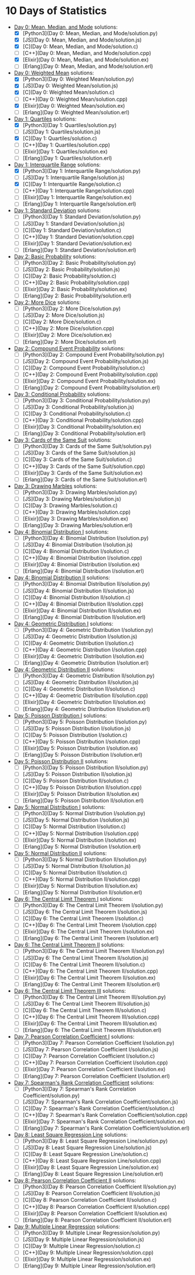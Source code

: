 # 10 Days of Statistics

* [Day 0: Mean, Median, and Mode](https://www.hackerrank.com/challenges/s10-basic-statistics) solutions:
  - [x] [Python3](Day 0: Mean, Median, and Mode/solution.py)
  - [x] [JS](Day 0: Mean, Median, and Mode/solution.js)
  - [x] [C](Day 0: Mean, Median, and Mode/solution.c)
  - [ ] [C++](Day 0: Mean, Median, and Mode/solution.cpp)
  - [x] [Elixir](Day 0: Mean, Median, and Mode/solution.ex)
  - [ ] [Erlang](Day 0: Mean, Median, and Mode/solution.erl)
* [Day 0: Weighted Mean](https://www.hackerrank.com/challenges/s10-weighted-mean) solutions:
  - [x] [Python3](Day 0: Weighted Mean/solution.py)
  - [x] [JS](Day 0: Weighted Mean/solution.js)
  - [x] [C](Day 0: Weighted Mean/solution.c)
  - [ ] [C++](Day 0: Weighted Mean/solution.cpp)
  - [x] [Elixir](Day 0: Weighted Mean/solution.ex)
  - [ ] [Erlang](Day 0: Weighted Mean/solution.erl)
* [Day 1: Quartiles](https://www.hackerrank.com/challenges/s10-quartiles) solutions:
  - [x] [Python3](Day 1: Quartiles/solution.py)
  - [ ] [JS](Day 1: Quartiles/solution.js)
  - [x] [C](Day 1: Quartiles/solution.c)
  - [ ] [C++](Day 1: Quartiles/solution.cpp)
  - [ ] [Elixir](Day 1: Quartiles/solution.ex)
  - [ ] [Erlang](Day 1: Quartiles/solution.erl)
* [Day 1: Interquartile Range](https://www.hackerrank.com/challenges/s10-interquartile-range) solutions:
  - [x] [Python3](Day 1: Interquartile Range/solution.py)
  - [ ] [JS](Day 1: Interquartile Range/solution.js)
  - [x] [C](Day 1: Interquartile Range/solution.c)
  - [ ] [C++](Day 1: Interquartile Range/solution.cpp)
  - [ ] [Elixir](Day 1: Interquartile Range/solution.ex)
  - [ ] [Erlang](Day 1: Interquartile Range/solution.erl)
* [Day 1: Standard Deviation]() solutions:
  - [ ] [Python3](Day 1: Standard Deviation/solution.py)
  - [ ] [JS](Day 1: Standard Deviation/solution.js)
  - [ ] [C](Day 1: Standard Deviation/solution.c)
  - [ ] [C++](Day 1: Standard Deviation/solution.cpp)
  - [ ] [Elixir](Day 1: Standard Deviation/solution.ex)
  - [ ] [Erlang](Day 1: Standard Deviation/solution.erl)
* [Day 2: Basic Probability]() solutions:
  - [ ] [Python3](Day 2: Basic Probability/solution.py)
  - [ ] [JS](Day 2: Basic Probability/solution.js)
  - [ ] [C](Day 2: Basic Probability/solution.c)
  - [ ] [C++](Day 2: Basic Probability/solution.cpp)
  - [ ] [Elixir](Day 2: Basic Probability/solution.ex)
  - [ ] [Erlang](Day 2: Basic Probability/solution.erl)
* [Day 2: More Dice]() solutions:
  - [ ] [Python3](Day 2: More Dice/solution.py)
  - [ ] [JS](Day 2: More Dice/solution.js)
  - [ ] [C](Day 2: More Dice/solution.c)
  - [ ] [C++](Day 2: More Dice/solution.cpp)
  - [ ] [Elixir](Day 2: More Dice/solution.ex)
  - [ ] [Erlang](Day 2: More Dice/solution.erl)
* [Day 2: Compound Event Probability]() solutions:
  - [ ] [Python3](Day 2: Compound Event Probability/solution.py)
  - [ ] [JS](Day 2: Compound Event Probability/solution.js)
  - [ ] [C](Day 2: Compound Event Probability/solution.c)
  - [ ] [C++](Day 2: Compound Event Probability/solution.cpp)
  - [ ] [Elixir](Day 2: Compound Event Probability/solution.ex)
  - [ ] [Erlang](Day 2: Compound Event Probability/solution.erl)
* [Day 3: Conditional Probability]() solutions:
  - [ ] [Python3](Day 3: Conditional Probability/solution.py)
  - [ ] [JS](Day 3: Conditional Probability/solution.js)
  - [ ] [C](Day 3: Conditional Probability/solution.c)
  - [ ] [C++](Day 3: Conditional Probability/solution.cpp)
  - [ ] [Elixir](Day 3: Conditional Probability/solution.ex)
  - [ ] [Erlang](Day 3: Conditional Probability/solution.erl)
* [Day 3: Cards of the Same Suit]() solutions:
  - [ ] [Python3](Day 3: Cards of the Same Suit/solution.py)
  - [ ] [JS](Day 3: Cards of the Same Suit/solution.js)
  - [ ] [C](Day 3: Cards of the Same Suit/solution.c)
  - [ ] [C++](Day 3: Cards of the Same Suit/solution.cpp)
  - [ ] [Elixir](Day 3: Cards of the Same Suit/solution.ex)
  - [ ] [Erlang](Day 3: Cards of the Same Suit/solution.erl)
* [Day 3: Drawing Marbles]() solutions:
  - [ ] [Python3](Day 3: Drawing Marbles/solution.py)
  - [ ] [JS](Day 3: Drawing Marbles/solution.js)
  - [ ] [C](Day 3: Drawing Marbles/solution.c)
  - [ ] [C++](Day 3: Drawing Marbles/solution.cpp)
  - [ ] [Elixir](Day 3: Drawing Marbles/solution.ex)
  - [ ] [Erlang](Day 3: Drawing Marbles/solution.erl)
* [Day 4: Binomial Distribution I]() solutions:
  - [ ] [Python3](Day 4: Binomial Distribution I/solution.py)
  - [ ] [JS](Day 4: Binomial Distribution I/solution.js)
  - [ ] [C](Day 4: Binomial Distribution I/solution.c)
  - [ ] [C++](Day 4: Binomial Distribution I/solution.cpp)
  - [ ] [Elixir](Day 4: Binomial Distribution I/solution.ex)
  - [ ] [Erlang](Day 4: Binomial Distribution I/solution.erl)
* [Day 4: Binomial Distribution II]() solutions:
  - [ ] [Python3](Day 4: Binomial Distribution II/solution.py)
  - [ ] [JS](Day 4: Binomial Distribution II/solution.js)
  - [ ] [C](Day 4: Binomial Distribution II/solution.c)
  - [ ] [C++](Day 4: Binomial Distribution II/solution.cpp)
  - [ ] [Elixir](Day 4: Binomial Distribution II/solution.ex)
  - [ ] [Erlang](Day 4: Binomial Distribution II/solution.erl)
* [Day 4: Geometric Distribution I]() solutions:
  - [ ] [Python3](Day 4: Geometric Distribution I/solution.py)
  - [ ] [JS](Day 4: Geometric Distribution I/solution.js)
  - [ ] [C](Day 4: Geometric Distribution I/solution.c)
  - [ ] [C++](Day 4: Geometric Distribution I/solution.cpp)
  - [ ] [Elixir](Day 4: Geometric Distribution I/solution.ex)
  - [ ] [Erlang](Day 4: Geometric Distribution I/solution.erl)
* [Day 4: Geometric Distribution II]() solutions:
  - [ ] [Python3](Day 4: Geometric Distribution II/solution.py)
  - [ ] [JS](Day 4: Geometric Distribution II/solution.js)
  - [ ] [C](Day 4: Geometric Distribution II/solution.c)
  - [ ] [C++](Day 4: Geometric Distribution II/solution.cpp)
  - [ ] [Elixir](Day 4: Geometric Distribution II/solution.ex)
  - [ ] [Erlang](Day 4: Geometric Distribution II/solution.erl)
* [Day 5: Poisson Distribution I]() solutions:
  - [ ] [Python3](Day 5: Poisson Distribution I/solution.py)
  - [ ] [JS](Day 5: Poisson Distribution I/solution.js)
  - [ ] [C](Day 5: Poisson Distribution I/solution.c)
  - [ ] [C++](Day 5: Poisson Distribution I/solution.cpp)
  - [ ] [Elixir](Day 5: Poisson Distribution I/solution.ex)
  - [ ] [Erlang](Day 5: Poisson Distribution I/solution.erl)
* [Day 5: Poisson Distribution II]() solutions:
  - [ ] [Python3](Day 5: Poisson Distribution II/solution.py)
  - [ ] [JS](Day 5: Poisson Distribution II/solution.js)
  - [ ] [C](Day 5: Poisson Distribution II/solution.c)
  - [ ] [C++](Day 5: Poisson Distribution II/solution.cpp)
  - [ ] [Elixir](Day 5: Poisson Distribution II/solution.ex)
  - [ ] [Erlang](Day 5: Poisson Distribution II/solution.erl)
* [Day 5: Normal Distribution I]() solutions:
  - [ ] [Python3](Day 5: Normal Distribution I/solution.py)
  - [ ] [JS](Day 5: Normal Distribution I/solution.js)
  - [ ] [C](Day 5: Normal Distribution I/solution.c)
  - [ ] [C++](Day 5: Normal Distribution I/solution.cpp)
  - [ ] [Elixir](Day 5: Normal Distribution I/solution.ex)
  - [ ] [Erlang](Day 5: Normal Distribution I/solution.erl)
* [Day 5: Normal Distribution II]() solutions:
  - [ ] [Python3](Day 5: Normal Distribution II/solution.py)
  - [ ] [JS](Day 5: Normal Distribution II/solution.js)
  - [ ] [C](Day 5: Normal Distribution II/solution.c)
  - [ ] [C++](Day 5: Normal Distribution II/solution.cpp)
  - [ ] [Elixir](Day 5: Normal Distribution II/solution.ex)
  - [ ] [Erlang](Day 5: Normal Distribution II/solution.erl)
* [Day 6: The Central Limit Theorem I]() solutions:
  - [ ] [Python3](Day 6: The Central Limit Theorem I/solution.py)
  - [ ] [JS](Day 6: The Central Limit Theorem I/solution.js)
  - [ ] [C](Day 6: The Central Limit Theorem I/solution.c)
  - [ ] [C++](Day 6: The Central Limit Theorem I/solution.cpp)
  - [ ] [Elixir](Day 6: The Central Limit Theorem I/solution.ex)
  - [ ] [Erlang](Day 6: The Central Limit Theorem I/solution.erl)
* [Day 6: The Central Limit Theorem II]() solutions:
  - [ ] [Python3](Day 6: The Central Limit Theorem II/solution.py)
  - [ ] [JS](Day 6: The Central Limit Theorem II/solution.js)
  - [ ] [C](Day 6: The Central Limit Theorem II/solution.c)
  - [ ] [C++](Day 6: The Central Limit Theorem II/solution.cpp)
  - [ ] [Elixir](Day 6: The Central Limit Theorem II/solution.ex)
  - [ ] [Erlang](Day 6: The Central Limit Theorem II/solution.erl)
* [Day 6: The Central Limit Theorem III]() solutions:
  - [ ] [Python3](Day 6: The Central Limit Theorem III/solution.py)
  - [ ] [JS](Day 6: The Central Limit Theorem III/solution.js)
  - [ ] [C](Day 6: The Central Limit Theorem III/solution.c)
  - [ ] [C++](Day 6: The Central Limit Theorem III/solution.cpp)
  - [ ] [Elixir](Day 6: The Central Limit Theorem III/solution.ex)
  - [ ] [Erlang](Day 6: The Central Limit Theorem III/solution.erl)
* [Day 7: Pearson Correlation Coefficient I]() solutions:
  - [ ] [Python3](Day 7: Pearson Correlation Coefficient I/solution.py)
  - [ ] [JS](Day 7: Pearson Correlation Coefficient I/solution.js)
  - [ ] [C](Day 7: Pearson Correlation Coefficient I/solution.c)
  - [ ] [C++](Day 7: Pearson Correlation Coefficient I/solution.cpp)
  - [ ] [Elixir](Day 7: Pearson Correlation Coefficient I/solution.ex)
  - [ ] [Erlang](Day 7: Pearson Correlation Coefficient I/solution.erl)
* [Day 7: Spearman's Rank Correlation Coefficient]() solutions:
  - [ ] [Python3](Day 7: Spearman's Rank Correlation Coefficient/solution.py)
  - [ ] [JS](Day 7: Spearman's Rank Correlation Coefficient/solution.js)
  - [ ] [C](Day 7: Spearman's Rank Correlation Coefficient/solution.c)
  - [ ] [C++](Day 7: Spearman's Rank Correlation Coefficient/solution.cpp)
  - [ ] [Elixir](Day 7: Spearman's Rank Correlation Coefficient/solution.ex)
  - [ ] [Erlang](Day 7: Spearman's Rank Correlation Coefficient/solution.erl)
* [Day 8: Least Square Regression Line]() solutions:
  - [ ] [Python3](Day 8: Least Square Regression Line/solution.py)
  - [ ] [JS](Day 8: Least Square Regression Line/solution.js)
  - [ ] [C](Day 8: Least Square Regression Line/solution.c)
  - [ ] [C++](Day 8: Least Square Regression Line/solution.cpp)
  - [ ] [Elixir](Day 8: Least Square Regression Line/solution.ex)
  - [ ] [Erlang](Day 8: Least Square Regression Line/solution.erl)
* [Day 8: Pearson Correlation Coefficient II]() solutions:
  - [ ] [Python3](Day 8: Pearson Correlation Coefficient II/solution.py)
  - [ ] [JS](Day 8: Pearson Correlation Coefficient II/solution.js)
  - [ ] [C](Day 8: Pearson Correlation Coefficient II/solution.c)
  - [ ] [C++](Day 8: Pearson Correlation Coefficient II/solution.cpp)
  - [ ] [Elixir](Day 8: Pearson Correlation Coefficient II/solution.ex)
  - [ ] [Erlang](Day 8: Pearson Correlation Coefficient II/solution.erl)
* [Day 9: Multiple Linear Regression]() solutions:
  - [ ] [Python3](Day 9: Multiple Linear Regression/solution.py)
  - [ ] [JS](Day 9: Multiple Linear Regression/solution.js)
  - [ ] [C](Day 9: Multiple Linear Regression/solution.c)
  - [ ] [C++](Day 9: Multiple Linear Regression/solution.cpp)
  - [ ] [Elixir](Day 9: Multiple Linear Regression/solution.ex)
  - [ ] [Erlang](Day 9: Multiple Linear Regression/solution.erl)

